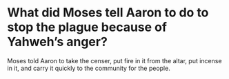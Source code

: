 # What did Moses tell Aaron to do to stop the plague because of Yahweh’s anger?

Moses told Aaron to take the censer, put fire in it from the altar, put incense in it, and carry it quickly to the community for the people.
